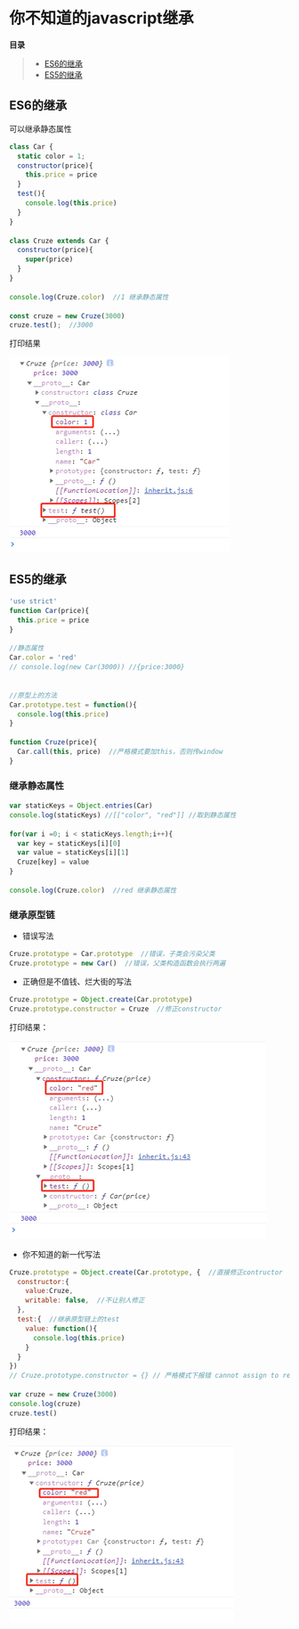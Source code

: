 # 你不知道的javascript继承
**目录**
> * [ES6的继承](#ES6的继承)
> * [ES5的继承](#ES5的继承)

## ES6的继承
可以继承静态属性
~~~js
class Car {
  static color = 1;
  constructor(price){
    this.price = price
  }
  test(){
    console.log(this.price)
  }
}

class Cruze extends Car {
  constructor(price){
    super(price)
  }
}

console.log(Cruze.color)  //1 继承静态属性

const cruze = new Cruze(3000)
cruze.test();  //3000
~~~
打印结果

![](image/inherit.jpg)

## ES5的继承
~~~js
'use strict'
function Car(price){
  this.price = price
}

//静态属性
Car.color = 'red'
// console.log(new Car(3000)) //{price:3000}


//原型上的方法
Car.prototype.test = function(){
  console.log(this.price)
}

function Cruze(price){
  Car.call(this, price)  //严格模式要加this，否则传window
}
~~~
### 继承静态属性
~~~js
var staticKeys = Object.entries(Car)
console.log(staticKeys) //[["color", "red"]] //取到静态属性

for(var i =0; i < staticKeys.length;i++){
  var key = staticKeys[i][0]
  var value = staticKeys[i][1]
  Cruze[key] = value
}

console.log(Cruze.color)  //red 继承静态属性

~~~
### 继承原型链

* 错误写法
~~~js
Cruze.prototype = Car.prototype  //错误，子类会污染父类
Cruze.prototype = new Car()  //错误，父类构造函数会执行两遍
~~~
* 正确但是不值钱、烂大街的写法
~~~js
Cruze.prototype = Object.create(Car.prototype)
Cruze.prototype.constructor = Cruze  //修正constructor
~~~
打印结果：

![](image/inherit2.jpg)
* 你不知道的新一代写法
~~~js
Cruze.prototype = Object.create(Car.prototype, {  //直接修正contructor
  constructor:{
    value:Cruze,
    writable: false,  //不让别人修正
  },
  test:{  //继承原型链上的test
    value: function(){
      console.log(this.price)
    }
  }
})
// Cruze.prototype.constructor = {} // 严格模式下报错 cannot assign to read only property 'constructor' of object '#<Cruze>'

var cruze = new Cruze(3000)
console.log(cruze)
cruze.test()
~~~
打印结果：

![](image/inherit3.jpg)

